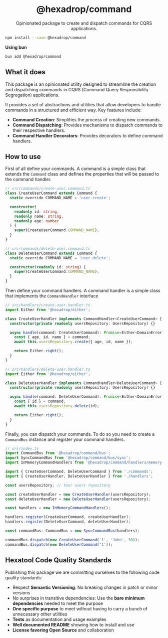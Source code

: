 <h1 align="center">
  @hexadrop/command
</h1>

<p align="center">
  Opinionated package to create and dispatch commands for CQRS applications.
</p>

```bash
npm install --save @hexadrop/command
```

**Using bun**

```bash
bun add @hexadrop/command
```

## What it does

This package is an opinionated utility designed to streamline the creation and dispatching
commands in CQRS (Command Query Responsibility Segregation) applications.

It provides a set of abstractions and utilities that allow developers to handle commands in a structured and efficient
way.
Key features include:

-   **Command Creation**: Simplifies the process of creating new commands.
-   **Command Dispatching**: Provides mechanisms to dispatch commands to their respective handlers.
-   **Command Handler Decorators**: Provides decorators to define command handlers.

## How to use

First of all define your commands. A command is a simple class that extends the `Command` class and defines
the properties that will be passed to the command handler.

```typescript
// src/commands/create-user.command.ts
class CreateUserCommand extends Command {
  static override COMMAND_NAME = 'user.create';

  constructor(
    readonly id: string,
    readonly name: string,
    readonly age: number
  ) {
    super(CreateUserCommand.COMMAND_NAME);
  }
}
```

```typescript
// src/commands/delete-user.command.ts
class DeleteUserCommand extends Command {
  static override COMMAND_NAME = 'user.delete';

  constructor(readonly id: string) {
    super(CreateUserCommand.COMMAND_NAME);
  }
}
```

Then define your command handlers. A command handler is a simple class that implements the `CommandHandler` interface

```typescript
// src/handlers/create-user.handler.ts
import Either from '@hexadrop/either';

class CreateUserHandler implements CommandHandler<CreateUserCommand> {
  constructor(private readonly usersRepository: UsersRepository) {}

  async handle(command: CreateUserCommand): Promise<Either<DomainError, void>> {
    const { age, id, name } = command;
    await this.usersRepository.create({ age, id, name });

    return Either.right();
  }
}
```

```typescript
// src/handlers/delete-user.handler.ts
import Either from '@hexadrop/either';

class DeleteUserHandler implements CommandHandler<DeleteUserCommand> {
  constructor(private readonly usersRepository: UsersRepository) {}

  async handle(command: DeleteUserCommand): Promise<Either<DomainError, void>> {
    const { id } = command;
    await this.usersRepository.delete(id);

    return Either.right();
  }
}
```

Finally, you can dispatch your commands. To do so you need to create a `CommandBus` instance and register your command
handlers.

```typescript
// src/index.ts
import CommandBus from '@hexadrop/command/bus';
import SyncCommandBus from '@hexadrop/command/bus/sync';
import InMemoryCommandHandlers from '@hexadrop/command/handlers/memory';

import { CreateUserCommand, DeleteUserCommand } from './commands';
import { CreateUserHandler, DeleteUserHandler } from './handlers';

const usersRepository; // Your users repository

const createUserHandler = new CreateUserHandler(usersRepository);
const deleteUserHandler = new DeleteUserHandler(usersRepository);

const handlers = new InMemoryCommandHandlers();

handlers.register(CreateUserCommand, createUserHandler);
handlers.register(DeleteUserCommand, deleteUserHandler);

const commandBus: CommandBus = new SyncCommandBus(handlers);

commandBus.dispatch(new CreateUserCommand('1', 'John', 30));
commandBus.dispatch(new DeleteUserCommand('1'));
```

## Hexatool Code Quality Standards

Publishing this package we are committing ourselves to the following code quality standards:

-   Respect **Semantic Versioning**: No breaking changes in patch or minor versions
-   No surprises in transitive dependencies: Use the **bare minimum dependencies** needed to meet the purpose
-   **One specific purpose** to meet without having to carry a bunch of unnecessary other utilities
-   **Tests** as documentation and usage examples
-   **Well documented README** showing how to install and use
-   **License favoring Open Source** and collaboration
